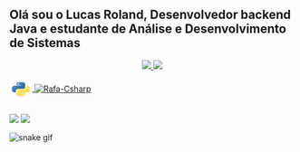 
## Olá sou o Lucas Roland, Desenvolvedor backend Java e estudante de Análise e Desenvolvimento de Sistemas
<div align="center">
  <a href="https://github.com/luccasrolland">
  <img height="180em" src="https://github-readme-stats.vercel.app/api?username=luccasrolland&show_icons=true&theme=dark&include_all_commits=true&count_private=true"/>
  <img height="180em" src="https://github-readme-stats.vercel.app/api/top-langs/?username=luccasrolland&layout=compact&langs_count=7&theme=dark"/>
</div>
<div style="display: inline_block"><br>
  <img align="center" alt="Rafa-Python" height="30" width="40" src="https://raw.githubusercontent.com/devicons/devicon/master/icons/python/python-original.svg">
  <img align="center" alt="Rafa-Csharp" height="30" width="40" src="https://cdn.jsdelivr.net/gh/devicons/devicon/icons/java/java-original.svg">
  
  ##
 
<div> 
  <a href = "mailto:luccas.rolland@gmail.com"><img src="https://img.shields.io/badge/-Gmail-%23333?style=for-the-badge&logo=gmail&logoColor=white" target="_blank"></a>
  <a href="https://www.linkedin.com/in/lucas-roland-0a6a8a21b" target="_blank"><img src="https://img.shields.io/badge/-LinkedIn-%230077B5?style=for-the-badge&logo=linkedin&logoColor=white" target="_blank"></a> 
  
  ![snake gif](https://github.com/luccasrolland/luccasrolland/blob/output/github-contribution-grid-snake.svg)
 
</div>
